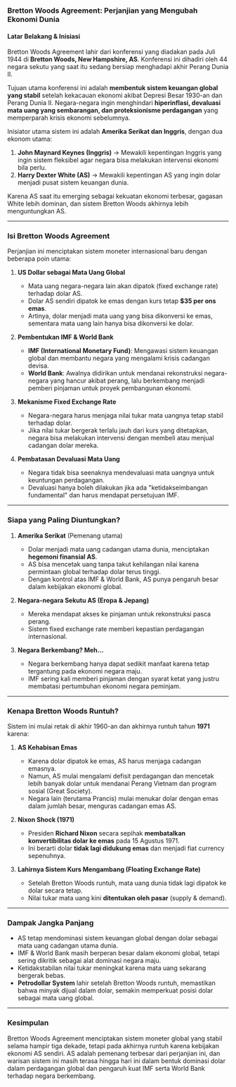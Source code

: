 ### **Bretton Woods Agreement: Perjanjian yang Mengubah Ekonomi Dunia**  

#### **Latar Belakang & Inisiasi**  
Bretton Woods Agreement lahir dari konferensi yang diadakan pada Juli 1944 di **Bretton Woods, New Hampshire, AS**. Konferensi ini dihadiri oleh 44 negara sekutu yang saat itu sedang bersiap menghadapi akhir Perang Dunia II.  

Tujuan utama konferensi ini adalah **membentuk sistem keuangan global yang stabil** setelah kekacauan ekonomi akibat Depresi Besar 1930-an dan Perang Dunia II. Negara-negara ingin menghindari **hiperinflasi, devaluasi mata uang yang sembarangan, dan proteksionisme perdagangan** yang memperparah krisis ekonomi sebelumnya.  

Inisiator utama sistem ini adalah **Amerika Serikat dan Inggris**, dengan dua ekonom utama:  
1. **John Maynard Keynes (Inggris)** → Mewakili kepentingan Inggris yang ingin sistem fleksibel agar negara bisa melakukan intervensi ekonomi bila perlu.  
2. **Harry Dexter White (AS)** → Mewakili kepentingan AS yang ingin dolar menjadi pusat sistem keuangan dunia.  

Karena AS saat itu emerging sebagai kekuatan ekonomi terbesar, gagasan White lebih dominan, dan sistem Bretton Woods akhirnya lebih menguntungkan AS.

---

### **Isi Bretton Woods Agreement**  
Perjanjian ini menciptakan sistem moneter internasional baru dengan beberapa poin utama:  

1. **US Dollar sebagai Mata Uang Global**  
   - Mata uang negara-negara lain akan dipatok (fixed exchange rate) terhadap dolar AS.  
   - Dolar AS sendiri dipatok ke emas dengan kurs tetap **$35 per ons emas**.  
   - Artinya, dolar menjadi mata uang yang bisa dikonversi ke emas, sementara mata uang lain hanya bisa dikonversi ke dolar.  

2. **Pembentukan IMF & World Bank**  
   - **IMF (International Monetary Fund)**: Mengawasi sistem keuangan global dan membantu negara yang mengalami krisis cadangan devisa.  
   - **World Bank**: Awalnya didirikan untuk mendanai rekonstruksi negara-negara yang hancur akibat perang, lalu berkembang menjadi pemberi pinjaman untuk proyek pembangunan ekonomi.  

3. **Mekanisme Fixed Exchange Rate**  
   - Negara-negara harus menjaga nilai tukar mata uangnya tetap stabil terhadap dolar.  
   - Jika nilai tukar bergerak terlalu jauh dari kurs yang ditetapkan, negara bisa melakukan intervensi dengan membeli atau menjual cadangan dolar mereka.  

4. **Pembatasan Devaluasi Mata Uang**  
   - Negara tidak bisa seenaknya mendevaluasi mata uangnya untuk keuntungan perdagangan.  
   - Devaluasi hanya boleh dilakukan jika ada "ketidakseimbangan fundamental" dan harus mendapat persetujuan IMF.  

---

### **Siapa yang Paling Diuntungkan?**  
1. **Amerika Serikat** (Pemenang utama)  
   - Dolar menjadi mata uang cadangan utama dunia, menciptakan **hegemoni finansial AS**.  
   - AS bisa mencetak uang tanpa takut kehilangan nilai karena permintaan global terhadap dolar terus tinggi.  
   - Dengan kontrol atas IMF & World Bank, AS punya pengaruh besar dalam kebijakan ekonomi global.  

2. **Negara-negara Sekutu AS (Eropa & Jepang)**  
   - Mereka mendapat akses ke pinjaman untuk rekonstruksi pasca perang.  
   - Sistem fixed exchange rate memberi kepastian perdagangan internasional.  

3. **Negara Berkembang? Meh...**  
   - Negara berkembang hanya dapat sedikit manfaat karena tetap tergantung pada ekonomi negara maju.  
   - IMF sering kali memberi pinjaman dengan syarat ketat yang justru membatasi pertumbuhan ekonomi negara peminjam.  

---

### **Kenapa Bretton Woods Runtuh?**  
Sistem ini mulai retak di akhir 1960-an dan akhirnya runtuh tahun **1971** karena:  

1. **AS Kehabisan Emas**  
   - Karena dolar dipatok ke emas, AS harus menjaga cadangan emasnya.  
   - Namun, AS mulai mengalami defisit perdagangan dan mencetak lebih banyak dolar untuk mendanai Perang Vietnam dan program sosial (Great Society).  
   - Negara lain (terutama Prancis) mulai menukar dolar dengan emas dalam jumlah besar, menguras cadangan emas AS.  

2. **Nixon Shock (1971)**  
   - Presiden **Richard Nixon** secara sepihak **membatalkan konvertibilitas dolar ke emas** pada 15 Agustus 1971.  
   - Ini berarti dolar **tidak lagi didukung emas** dan menjadi fiat currency sepenuhnya.  

3. **Lahirnya Sistem Kurs Mengambang (Floating Exchange Rate)**  
   - Setelah Bretton Woods runtuh, mata uang dunia tidak lagi dipatok ke dolar secara tetap.  
   - Nilai tukar mata uang kini **ditentukan oleh pasar** (supply & demand).  

---

### **Dampak Jangka Panjang**  
- AS tetap mendominasi sistem keuangan global dengan dolar sebagai mata uang cadangan utama dunia.  
- IMF & World Bank masih berperan besar dalam ekonomi global, tetapi sering dikritik sebagai alat dominasi negara maju.  
- Ketidakstabilan nilai tukar meningkat karena mata uang sekarang bergerak bebas.  
- **Petrodollar System** lahir setelah Bretton Woods runtuh, memastikan bahwa minyak dijual dalam dolar, semakin memperkuat posisi dolar sebagai mata uang global.  

---

### **Kesimpulan**  
Bretton Woods Agreement menciptakan sistem moneter global yang stabil selama hampir tiga dekade, tetapi pada akhirnya runtuh karena kebijakan ekonomi AS sendiri. AS adalah pemenang terbesar dari perjanjian ini, dan warisan sistem ini masih terasa hingga hari ini dalam bentuk dominasi dolar dalam perdagangan global dan pengaruh kuat IMF serta World Bank terhadap negara berkembang.